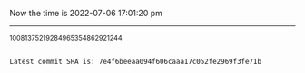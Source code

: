 Now the time is 2022-07-06 17:01:20 pm

---

<small>10081375219284965354862921244</small>

```txt

Latest commit SHA is: 7e4f6beeaa094f606caaa17c052fe2969f3fe71b
```
